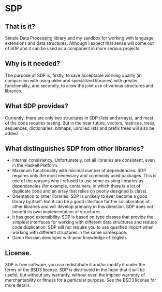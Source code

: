 # SDP

That is it?
--------------------------------------------------------------------------------
Simple Data Processing library and my sandbox for working with language
extensions and data structures. Although I expect that sense will come out of
SDP and it can be used as a component in more serious projects.

Why is it needed?
--------------------------------------------------------------------------------
The purpose of SDP is, firstly, to save acceptable working quality (in
comparsion with using older and specialized libraries) with greater
functionality, and secondly, to allow the joint use of various structures and
libraries.

What SDP provides?
--------------------------------------------------------------------------------
Currently, there are only two structures in SDP (lists and arrays), and most of
the code requires testing. But in the near future, vectors, matrices, trees,
sequences, dictionaries, bitmaps, unrolled lists and prefix trees will also be
added.

What distinguishes SDP from other libraries?
--------------------------------------------------------------------------------
* Internal consistency. Unfortunately, not all libraries are consistent, even in
the Haskell Platform.
* Maximum functionality with minimal number of dependencies. SDP requires only
the most necessary and commonly used packages. This is one of the reasons why I
refused to use some existing libraries as dependencies (for example, containers,
in which there is a lot of duplicate code and an array that relies on poorly
designed Ix class).
* Orientation to other libraries. SDP is unlikely to ever become a good library
by itself. But it can be a good interface for the collaboration of other
libraries and will develop primarily in this direction. SDP does not benefit its
own implementation of structures.
* It has good extensibility. SDP is based on type classes that provide the
simplest interfaces for working with different data structures and reduce code
duplication. SDP will not require you to use qualified import when working with
different structures in the same namespace.
* Damn Russian developer with poor knowledge of English.

License.
--------------------------------------------------------------------------------
SDP is free software, you can redistribute it and/or modify it under the
terms of the BSD3 license.
SDP is distributed in the hope that it will be useful, but without any
warranty, without even the implied warranty of merchantability or fitness for
a particular purpose. See the BSD3 license for more details.

